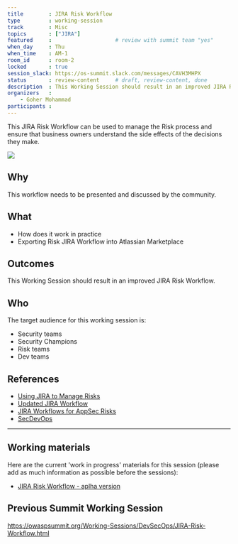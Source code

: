 ```yaml
---
title        : JIRA Risk Workflow
type         : working-session
track        : Misc
topics       : ["JIRA"]
featured     :                    # review with summit team "yes"
when_day     : Thu
when_time    : AM-1
room_id      : room-2
locked       : true
session_slack: https://os-summit.slack.com/messages/CAVH3MHPX
status       : review-content     # draft, review-content, done
description  : This Working Session should result in an improved JIRA Risk Workflow
organizers   :
    - Goher Mohammad
participants :
---
```


This JIRA Risk Workflow can be used to manage the Risk process and ensure that business owners understand the side effects of the decisions they make.

![](https://image.slidesharecdn.com/usingjiratomanagerisks-v1-160630164521/95/using-jira-to-manage-risks-v10-owasp-app-sec-eu-june-2016-27-638.jpg?cb=1467305140)


## Why

This workflow needs to be presented and discussed by the community.

## What

 - How does it work in practice
 - Exporting Risk JIRA Workflow into Atlassian Marketplace

## Outcomes

This Working Session should result in an improved JIRA Risk Workflow.

## Who

The target audience for this working session is:

  - Security teams
  - Security Champions
  - Risk teams
  - Dev teams

## References

- [Using JIRA to Manage Risks](https://2016.appsec.eu/wp-content/uploads/2016/07/AppSecEU2016-Dinis-Cruz-Using-Jira-To-Manage-Risks.pdf)
- [Updated JIRA Workflow](http://blog.diniscruz.com/2016/03/updated-jira-risk-workflow-now-with.html)
- [JIRA Workflows for AppSec Risks](http://blog.diniscruz.com/2015/12/jira-workflows-for-handing-appsec-risks.html)
- [SecDevOps](https://leanpub.com/secdevops)

---

## Working materials

Here are the current 'work in progress' materials for this session (please add as much information as possible before the sessions):
- [JIRA Risk Workflow - aplha version](http://blog.diniscruz.com/2016/10/jira-risk-workflow-book-alpha-version.html)


## Previous Summit Working Session

https://owaspsummit.org/Working-Sessions/DevSecOps/JIRA-Risk-Workflow.html
